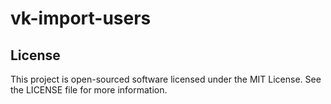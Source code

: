vk-import-users
===============

License
-------

This project is open-sourced software licensed under the MIT License. See the LICENSE file for more information.
